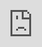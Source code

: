 ```yaml
---
title: L'outil Diag360
hide:
  - toc
  - navigation
---
```


<div>
    <iframe style=" position: fixed; top: 0px; bottom: 0px; right: 0px; width: 100%; border: none; margin: 0; padding: 0; overflow: hidden; height: 100%; " src="https://mercury.konsilion.fr/app/diag360_v3"></iframe>
</div>




<iframe style=" position: fixed; top: 0px; bottom: 0px; right: 0px; width: 100%; border: none; margin: 0; padding: 0; overflow: hidden; height: 100%; " src="https://diag360-dev.streamlit.app/"></iframe>

<style>
    h1 {display: none}
    	
    .md-tabs {
        display: none
    }
</style>
